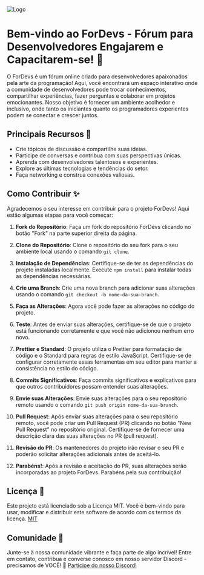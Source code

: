 ![Logo](https://media.discordapp.net/attachments/1063146193229713431/1134855732005711914/Picsart_23-07-01_10-40-05-768.png)

# Bem-vindo ao ForDevs - Fórum para Desenvolvedores Engajarem e Capacitarem-se! 🚀

O ForDevs é um fórum online criado para desenvolvedores apaixonados pela arte da programação! Aqui, você encontrará um espaço interativo onde a comunidade de desenvolvedores pode trocar conhecimentos, compartilhar experiências, fazer perguntas e colaborar em projetos emocionantes. Nosso objetivo é fornecer um ambiente acolhedor e inclusivo, onde tanto os iniciantes quanto os programadores experientes podem se conectar e crescer juntos.

## Principais Recursos 👀

- Crie tópicos de discussão e compartilhe suas ideias.
- Participe de conversas e contribua com suas perspectivas únicas.
- Aprenda com desenvolvedores talentosos e experientes.
- Explore as últimas tecnologias e tendências do setor.
- Faça networking e construa conexões valiosas.

## Como Contribuir ✨

Agradecemos o seu interesse em contribuir para o projeto ForDevs! Aqui estão algumas etapas para você começar:

1. **Fork do Repositório**: Faça um fork do repositório ForDevs clicando no botão "Fork" na parte superior direita da página.

2. **Clone do Repositório**: Clone o repositório do seu fork para o seu ambiente local usando o comando `git clone`.

3. **Instalação de Dependências**: Certifique-se de ter as dependências do projeto instaladas localmente. Execute `npm install` para instalar todas as dependências necessárias.

4. **Crie uma Branch**: Crie uma nova branch para adicionar suas alterações usando o comando `git checkout -b nome-da-sua-branch`.

5. **Faça as Alterações**: Agora você pode fazer as alterações no código do projeto.

6. **Teste**: Antes de enviar suas alterações, certifique-se de que o projeto está funcionando corretamente e que você não adicionou nenhum erro novo.

7. **Prettier e Standard**: O projeto utiliza o Prettier para formatação de código e o Standard para regras de estilo JavaScript. Certifique-se de configurar corretamente essas ferramentas em seu editor para manter a consistência no estilo do código.

8. **Commits Significativos**: Faça commits significativos e explicativos para que outros contribuidores possam entender suas alterações.

9. **Envie suas Alterações**: Envie suas alterações para o seu repositório remoto usando o comando `git push origin nome-da-sua-branch`.

10. **Pull Request**: Após enviar suas alterações para o seu repositório remoto, você pode criar um Pull Request (PR) clicando no botão "New Pull Request" no repositório original. Certifique-se de fornecer uma descrição clara das suas alterações no PR (pull request).

11. **Revisão do PR**: Os mantenedores do projeto irão revisar o seu PR e poderão solicitar alterações adicionais antes de aceitá-lo.

12. **Parabéns!**: Após a revisão e aceitação do PR, suas alterações serão incorporadas ao projeto ForDevs. Parabéns pela sua contribuição!

## Licença 🚨

Este projeto está licenciado sob a Licença MIT. Você é bem-vindo para usar, modificar e distribuir este software de acordo com os termos da licença.
[MIT](https://github.com/neopromic/ForDevs/blob/main/LICENSE)

## Comunidade 💜

Junte-se à nossa comunidade vibrante e faça parte de algo incrível! Entre em contato, contribua e converse conosco em nosso servidor Discord - precisamos de VOCÊ! 🌟
[Participe do nosso Discord!](https://discord.gg/ukaBBQmzUP)

